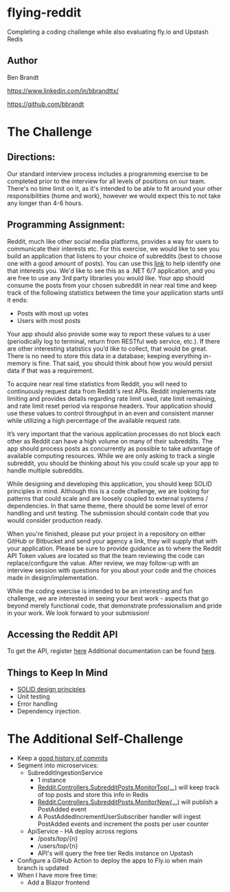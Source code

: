 # flying-reddit
Completing a coding challenge while also evaluating fly.io and Upstash Redis

## Author
Ben Brandt

https://www.linkedin.com/in/bbrandttx/

https://github.com/bbrandt

# The Challenge
## Directions:
Our standard interview process includes a programming exercise to be completed prior to the interview for all levels of positions on our team. There's no time limit on it, as it's intended to be able to fit around your other responsibilities (home and work), however we would expect this to not take any longer than 4-6 hours.

## Programming Assignment:
Reddit, much like other social media platforms, provides a way for users to communicate their interests etc. For this exercise, we would like to see you build an application that listens to your choice of subreddits (best to choose one with a good amount of posts). You can use this [link]([url](https://urldefense.com/v3/__https:/redditcharts.com/__;!!IEG5Mis9EI4d!TU3PcOJ0KOuHqLeVy6hCHe2yFEGS2BfG81pb-R_qZAyZNVqKNm6ls90Yhf_RBu59dm_KWyj3hJQGiQT8ZFkqWTh2exeiY3D5WJ0$)) to help identify one that interests you.  We'd like to see this as a .NET 6/7 application, and you are free to use any 3rd party libraries you would like.
Your app should consume the posts from your chosen subreddit in near real time and keep track of the following statistics between the time your application starts until it ends:
* Posts with most up votes
* Users with most posts

Your app should also provide some way to report these values to a user (periodically log to terminal, return from RESTful web service, etc.). If there are other interesting statistics you’d like to collect, that would be great. There is no need to store this data in a database; keeping everything in-memory is fine. That said, you should think about how you would persist data if that was a requirement.

To acquire near real time statistics from Reddit, you will need to continuously request data from Reddit's rest APIs.  Reddit implements rate limiting and provides details regarding rate limit used, rate limit remaining, and rate limit reset period via response headers.  Your application should use these values to control throughput in an even and consistent manner while utilizing a high percentage of the available request rate.

It’s very important that the various application processes do not block each other as Reddit can have a high volume on many of their subreddits.  The app should process posts as concurrently as possible to take advantage of available computing resources. While we are only asking to track a single subreddit, you should be thinking about his you could scale up your app to handle multiple subreddits.

While designing and developing this application, you should keep SOLID principles in mind. Although this is a code challenge, we are looking for patterns that could scale and are loosely coupled to external systems / dependencies. In that same theme, there should be some level of error handling and unit testing. The submission should contain code that you would consider production ready.

When you're finished, please put your project in a repository on either GitHub or Bitbucket and send your agency a link, they will supply that with your application. Please be sure to provide guidance as to where the Reddit API Token values are located so that the team reviewing the code can replace/configure the value. After review, we may follow-up with an interview session with questions for you about your code and the choices made in design/implementation.

While the coding exercise is intended to be an interesting and fun challenge, we are interested in seeing your best work - aspects that go beyond merely functional code, that demonstrate professionalism and pride in your work.  We look forward to your submission!

## Accessing the Reddit API
To get the API, register [here]([url](https://urldefense.com/v3/__https:/www.reddit.com/wiki/api/__;!!IEG5Mis9EI4d!TU3PcOJ0KOuHqLeVy6hCHe2yFEGS2BfG81pb-R_qZAyZNVqKNm6ls90Yhf_RBu59dm_KWyj3hJQGiQT8ZFkqWTh2exeie4S8kWM$)https://urldefense.com/v3/__https:/www.reddit.com/wiki/api/__;!!IEG5Mis9EI4d!TU3PcOJ0KOuHqLeVy6hCHe2yFEGS2BfG81pb-R_qZAyZNVqKNm6ls90Yhf_RBu59dm_KWyj3hJQGiQT8ZFkqWTh2exeie4S8kWM$)
Additional documentation can be found [here]([url](https://urldefense.com/v3/__https:/www.reddit.com/dev/api/__;!!IEG5Mis9EI4d!TU3PcOJ0KOuHqLeVy6hCHe2yFEGS2BfG81pb-R_qZAyZNVqKNm6ls90Yhf_RBu59dm_KWyj3hJQGiQT8ZFkqWTh2exeinZ76kiU$)https://urldefense.com/v3/__https:/www.reddit.com/dev/api/__;!!IEG5Mis9EI4d!TU3PcOJ0KOuHqLeVy6hCHe2yFEGS2BfG81pb-R_qZAyZNVqKNm6ls90Yhf_RBu59dm_KWyj3hJQGiQT8ZFkqWTh2exeinZ76kiU$).

## Things to Keep In Mind
* [SOLID design principles]([url](https://stackoverflow.blog/2021/11/01/why-solid-principles-are-still-the-foundation-for-modern-software-architecture/)https://stackoverflow.blog/2021/11/01/why-solid-principles-are-still-the-foundation-for-modern-software-architecture/)
* Unit testing
* Error handling
* Dependency injection. 

# The Additional Self-Challenge
* Keep a [good history of commits]([url](https://gist.github.com/robertpainsi/b632364184e70900af4ab688decf6f53)https://gist.github.com/robertpainsi/b632364184e70900af4ab688decf6f53)
* Segment into microservices:
   * SubredditIngestionService
      * 1 instance
      * [Reddit.Controllers.SubredditPosts.MonitorTop(...)]([url](https://sirkris.github.io/Reddit.NET/reference/html/class_reddit_1_1_controllers_1_1_subreddit_posts.html#a75bdb7db92d9638b63eebf3930c031f1)) will keep track of top posts and store this info in Redis
      * [Reddit.Controllers.SubredditPosts.MonitorNew(...)]([url](https://sirkris.github.io/Reddit.NET/reference/html/class_reddit_1_1_controllers_1_1_subreddit_posts.html#ae769a8d5c57bc3574424fd18616b221b)) will publish a PostAdded event
      * A PostAddedIncrementUserSubscriber handler will ingest PostAdded events and increment the posts per user counter
   * ApiService - HA deploy across regions
      * /posts/top/{n}
      * /users/top/{n}
      * API's will query the free tier Redis instance on Upstash
* Configure a GitHub Action to deploy the apps to Fly.io when main branch is updated
* When I have more free time:
   * Add a Blazor frontend
